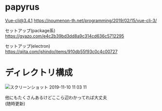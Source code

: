 # papyrus

Vue-cli@3.4.1
https://noumenon-th.net/programming/2019/02/15/vue-cli-3/

セットアップ(package系)
https://gyazo.com/e4c2b39bd3dd8a9c314cd636c5712295

セットアップ(electron)
https://qiita.com/jshindo/items/910db55f93c0c4c00727




# ディレクトリ構成 

![スクリーンショット 2019-11-10 11 03 11](https://user-images.githubusercontent.com/46051957/68537645-0d8f2f80-03ab-11ea-806c-d8f4b54f7bdf.png)

他にもたくさんあるけどここら辺わかってれば大丈夫  
(随時更新)  
